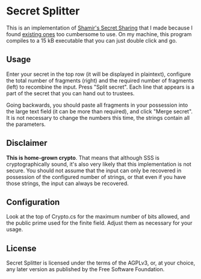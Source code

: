 # Secret Splitter
This is an implementation of [Shamir's Secret Sharing](https://en.wikipedia.org/wiki/Shamir%27s_Secret_Sharing) that I made because I found [existing ones](https://www.xkcd.com/927) too cumbersome to use. On my machine, this program compiles to a 15 kB executable that you can just double click and go.

## Usage
Enter your secret in the top row (it will be displayed in plaintext), configure the total number of fragments (right) and the required number of fragments (left) to recombine the input. Press "Split secret". Each line that appears is a part of the secret that you can hand out to trustees.

Going backwards, you should paste all fragments in your possession into the large text field (it can be more than required), and click "Merge secret". It is not necessary to change the numbers this time, the strings contain all the parameters.

## Disclaimer
**This is home-grown crypto**. That means that although SSS is cryptographically sound, it's also very likely that this implementation is not secure. You should not assume that the input can only be recovered in possession of the configured number of strings, or that even if you have those strings, the input can always be recovered.

## Configuration
Look at the top of Crypto.cs for the maximum number of bits allowed, and the public prime used for the finite field. Adjust them as necessary for your usage.

## License

Secret Splitter is licensed under the terms of the AGPLv3, or, at your choice, any later version as published by the Free Software Foundation.